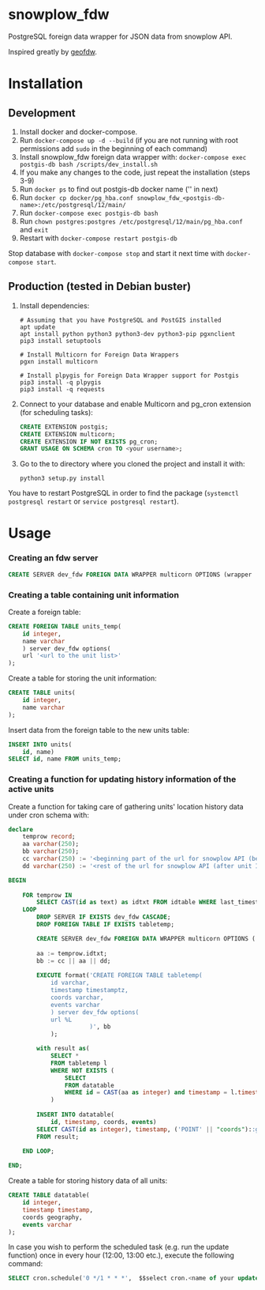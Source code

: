 # snowplow_fdw

PostgreSQL foreign data wrapper for JSON data from snowplow API.

Inspired greatly by [geofdw](https://github.com/bosth/geofdw).

# Installation

## Development

1. Install docker and docker-compose.
2. Run `docker-compose up -d --build` (if you are not running with root permissions add `sudo` in the beginning of each command)
3. Install snowplow_fdw foreign data wrapper with: `docker-compose exec postgis-db bash /scripts/dev_install.sh`
4. If you make any changes to the code, just repeat the installation (steps 3-9)
5. Run `docker ps` to find out postgis-db docker name ('<postgis-db-name>' in next)
6. Run `docker cp docker/pg_hba.conf snowplow_fdw_<postgis-db-name>:/etc/postgresql/12/main/`
7. Run `docker-compose exec postgis-db bash`
8. Run `chown postgres:postgres /etc/postgresql/12/main/pg_hba.conf` and `exit`
9. Restart with `docker-compose restart postgis-db`

Stop database with `docker-compose stop` and start it next time with `docker-compose start`.

## Production (tested in Debian buster)

1. Install dependencies:
    ```shell script
    # Assuming that you have PostgreSQL and PostGIS installed 
    apt update
    apt install python python3 python3-dev python3-pip pgxnclient
    pip3 install setuptools
    
    # Install Multicorn for Foreign Data Wrappers
    pgxn install multicorn

    # Install plpygis for Foreign Data Wrapper support for Postgis
    pip3 install -q plpygis
    pip3 install -q requests
    ```

2. Connect to your database and enable Multicorn and pg_cron extension (for scheduling tasks):
    ```sql
    CREATE EXTENSION postgis;
    CREATE EXTENSION multicorn;
    CREATE EXTENSION IF NOT EXISTS pg_cron;
    GRANT USAGE ON SCHEMA cron TO <your username>;
    ```

3. Go to the to directory where you cloned the project and install it with:
    ```shell script
    python3 setup.py install
    ```

You have to restart PostgreSQL in order to find the package (`systemctl postgresql restart` or `service postgresql restart`).

# Usage

### Creating an fdw server

```sql
CREATE SERVER dev_fdw FOREIGN DATA WRAPPER multicorn OPTIONS (wrapper 'snowplowfdw.SnowplowForeignDataWrapper');
```

### Creating a table containing unit information

Create a foreign table:
```sql
CREATE FOREIGN TABLE units_temp(
    id integer,
    name varchar
    ) server dev_fdw options(
    url '<url to the unit list>'
);
```

Create a table for storing the unit information:
```sql
CREATE TABLE units(
    id integer,
    name varchar
);
```

Insert data from the foreign table to the new units table:
```sql
INSERT INTO units(
    id, name)
SELECT id, name FROM units_temp;
```

### Creating a function for updating history information of the active units

Create a function for taking care of gathering units' location history data under cron schema with:
```sql
declare
    temprow record;
    aa varchar(250);
    bb varchar(250);
    cc varchar(250) := '<beginning part of the url for snowplow API (before unit ID)>';
    dd varchar(250) := '<rest of the url for snowplow API (after unit ID)>';

BEGIN
	
	FOR temprow IN
		SELECT CAST(id as text) as idtxt FROM idtable WHERE last_timestamp >= current_timestamp at time zone '<any time zone>' - interval '<any time interval>'
	LOOP
		DROP SERVER IF EXISTS dev_fdw CASCADE;
		DROP FOREIGN TABLE IF EXISTS tabletemp;

		CREATE SERVER dev_fdw FOREIGN DATA WRAPPER multicorn OPTIONS ( wrapper 'snowplowfdw.SnowplowForeignDataWrapper' );
		
		aa := temprow.idtxt;
		bb := cc || aa || dd;
		
		EXECUTE format('CREATE FOREIGN TABLE tabletemp(
			id varchar,
			timestamp timestamptz,
			coords varchar,
			events varchar
			) server dev_fdw options(
			url %L
					   )', bb
			);

		with result as(
			SELECT *
			FROM tabletemp l
			WHERE NOT EXISTS (
				SELECT
				FROM datatable
				WHERE id = CAST(aa as integer) and timestamp = l.timestamp)
			)
		
		INSERT INTO datatable(
			id, timestamp, coords, events)
		SELECT CAST(id as integer), timestamp, ('POINT' || "coords")::geography, CAST(TRIM(CAST("events" as text),'['']') as text)
		FROM result;
	
	END LOOP;

END;
```

Create a table for storing history data of all units:
```sql
CREATE TABLE datatable(
    id integer,
    timestamp timestamp,
    coords geography,
    events varchar
);
```

In case you wish to perform the scheduled task (e.g. run the update function) once in every hour (12:00, 13:00 etc.), execute the following command:
```sql
SELECT cron.schedule('0 */1 * * *',  $$select cron.<name of your update function>()$$);
```

